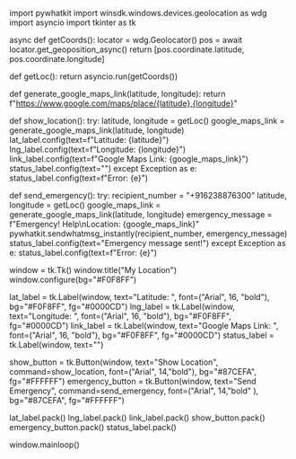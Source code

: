 import pywhatkit
import winsdk.windows.devices.geolocation as wdg
import asyncio
import tkinter as tk

async def getCoords():
    locator = wdg.Geolocator()
    pos = await locator.get_geoposition_async()
    return [pos.coordinate.latitude, pos.coordinate.longitude]

def getLoc():
    return asyncio.run(getCoords())

def generate_google_maps_link(latitude, longitude):
    return f"https://www.google.com/maps/place/{latitude},{longitude}"

def show_location():
    try:
        latitude, longitude = getLoc()
        google_maps_link = generate_google_maps_link(latitude, longitude)
        lat_label.config(text=f"Latitude: {latitude}")
        lng_label.config(text=f"Longitude: {longitude}")
        link_label.config(text=f"Google Maps Link: {google_maps_link}")
        status_label.config(text="")
    except Exception as e:
        status_label.config(text=f"Error: {e}")

def send_emergency():
    try:
        recipient_number = "+916238876300"
        latitude, longitude = getLoc()
        google_maps_link = generate_google_maps_link(latitude, longitude)
        emergency_message = f"Emergency! Help\nLocation: {google_maps_link}"
        pywhatkit.sendwhatmsg_instantly(recipient_number, emergency_message)
        status_label.config(text="Emergency message sent!")
    except Exception as e:
        status_label.config(text=f"Error: {e}")

window = tk.Tk()
window.title("My Location")
window.configure(bg="#F0F8FF")

lat_label = tk.Label(window, text="Latitude: ", font=("Arial", 16, "bold"), bg="#F0F8FF", fg="#0000CD") 
lng_label = tk.Label(window, text="Longitude: ", font=("Arial", 16, "bold"), bg="#F0F8FF", fg="#0000CD") 
link_label = tk.Label(window, text="Google Maps Link: ", font=("Arial", 16, "bold"), bg="#F0F8FF", fg="#0000CD") 
status_label = tk.Label(window, text="")

show_button = tk.Button(window, text="Show Location", command=show_location, font=("Arial", 14,"bold"), bg="#87CEFA", fg="#FFFFFF") 
emergency_button = tk.Button(window, text="Send Emergency", command=send_emergency, font=("Arial", 14,"bold" ), bg="#87CEFA", fg="#FFFFFF") 

lat_label.pack()
lng_label.pack()
link_label.pack()
show_button.pack()
emergency_button.pack()
status_label.pack()

window.mainloop()
